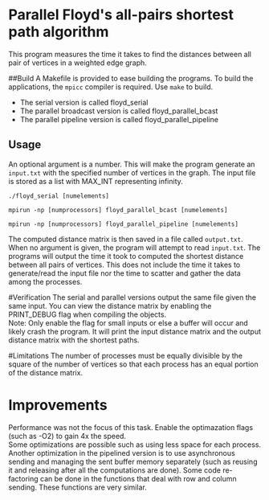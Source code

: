 # Parallel Floyd's all-pairs shortest path algorithm

This program measures the time it takes to find the distances between all pair of vertices in a weighted edge graph.

##Build
A Makefile is provided to ease building the programs. To build the applications,
the `mpicc` compiler is required. Use `make` to build.
* The serial version is called floyd_serial
* The parallel broadcast version is called floyd_parallel_bcast
* The parallel pipeline version is called floyd_parallel_pipeline

## Usage
An optional argument is a number. This will make the program generate an `input.txt`
with the specified number of vertices in the graph. The input file is stored as a list with MAX_INT representing infinity.
```
./floyd_serial [numelements]
```
```
mpirun -np [numprocessors] floyd_parallel_bcast [numelements]
```
```
mpirun -np [numprocessors] floyd_parallel_pipeline [numelements]
```
The computed distance matrix is then saved in a file called `output.txt`.  
When no argument is given, the program will attempt to read `input.txt`.
The programs will output the time it took to computed the shortest distance between all pairs of vertices. This does not include
the time it takes to generate/read the input file nor the time to scatter and gather the data among the processes.

#Verification
The serial and parallel versions output the same file given the same input.
You can view the distance matrix by enabling the PRINT_DEBUG flag when compiling the objects.  
Note: Only enable the flag for small inputs or else a buffer will occur and likely crash the program.
It will print the input distance matrix and the output distance matrix with the shortest paths.

#Limitations
The number of processes must be equally divisible by the square of the number of vertices so that each process has an equal portion of the distance matrix.

# Improvements
Performance was not the focus of this task. Enable the optimazation flags (such as -O2) to gain 4x the speed.  
Some optimizations are possible such as using less space for each process.
Another optimization in the pipelined version is to use asynchronous sending and managing the sent buffer memory separately (such as reusing it and releasing after all the computations are done). 
Some code re-factoring can be done in the functions that deal with row and column sending. These functions are very similar.
